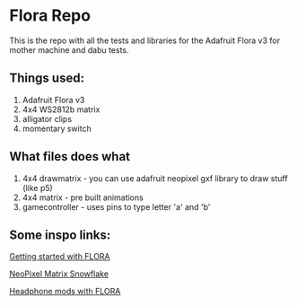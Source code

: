 # Flora Repo

This is the repo with all the tests and libraries for the Adafruit Flora v3 for mother machine and dabu tests. 

## Things used:

1. Adafruit Flora v3
2. 4x4 WS2812b matrix
3. alligator clips
4. momentary switch

## What files does what
1. 4x4 drawmatrix - you can use adafruit neopixel gxf library to draw stuff (like p5)
2. 4x4 matrix - pre built animations
3. gamecontroller - uses pins to type letter 'a' and 'b'

## Some inspo links:

[Getting started with FLORA](https://learn.adafruit.com/getting-started-with-flora)

[NeoPixel Matrix Snowflake](https://learn.adafruit.com/neopixel-matrix-snowflake-sweater/flora)

[Headphone mods with FLORA](https://learn.adafruit.com/glowing-skullcandy-headphones-mod/)

